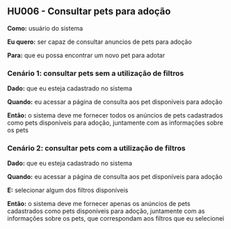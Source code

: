 ## HU006 - Consultar pets para adoção

**Como:** usuário do sistema

**Eu quero:** ser capaz de consultar anuncios de pets para adoção

**Para:** que eu possa encontrar um novo pet para adotar

### Cenário 1: consultar pets sem a utilização de filtros

**Dado:** que eu esteja cadastrado no sistema

**Quando:** eu acessar a página de consulta aos pet disponíveis para adoção

**Então:** o sistema deve me fornecer todos os anúncios de pets cadastrados como pets disponíveis para adoção, juntamente com as informações sobre os pets

### Cenário 2: consultar pets com a utilização de filtros

**Dado:** que eu esteja cadastrado no sistema

**Quando:** eu acessar a página de consulta aos pet disponíveis para adoção

**E:** selecionar algum dos filtros disponíveis

**Então:** o sistema deve me fornecer apenas os anúncios de pets cadastrados como pets disponíveis para adoção, juntamente com as informações sobre os pets, que correspondam aos filtros que eu selecionei
